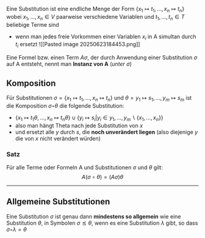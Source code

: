 
Eine Substitution ist eine endliche Menge der Form $\{x_{1} \mapsto t_{1}, . . . , x_{n} \mapsto t_{n} \}$
wobei $x_{1}, . . . , x_{n} ∈ V$ paarweise verschiedene Variablen und $t_{1}, \dots , t_{n} ∈ T$ beliebige Terme sind

- wenn man jedes freie Vorkommen einer Variablen $x_{i}$ in A simultan durch $t_{i}$ ersetzt
![[Pasted image 20250623184453.png]]

Eine Formel bzw. einen Term $A \sigma$, der durch Anwendung einer Substitution $\sigma$ auf A
entsteht, nennt man **Instanz von A** (*unter* $\sigma$)


## Komposition
Für Substitutionen $\sigma = \{x_{1}  \mapsto t_{1}, \dots , x_{n} \mapsto t_{n} \}$ und $\theta = {y_{1} \mapsto s_{1},\dots,  y_{m} \mapsto s_{m}}$ ist die Komposition $σ ◦ θ$ die folgende Substitution:
- $\{ x_{1} \mapsto t_{1}\theta, . . . , x_{n} \mapsto t_{n}\theta \} \cup \{ y_{i} \mapsto s_{i} | y_{i} ∈ {y_{1}, . . . , y_{m}} \backslash \{x_{1}, . . . , x_{n} \} \}$
- also man hängt Theta nach jede Substitution von $x$
- und ersetzt alle $y$ durch $s$, die **noch unverändert liegen** (also diejenige $y$ die von $x$ nicht verändert würden)

### Satz 
Für alle Terme oder Formeln A und Substitutionen $\sigma$ und $\theta$  gilt:
$$
A(\sigma \circ \theta) = (A\sigma)\theta
$$


---
## Allgemeine Substitutionen
Eine Substitution $\sigma$ ist genau dann **mindestens so allgemein** wie eine Substitution $θ$, in
Symbolen $σ ⪯ θ$, wenn es eine Substitution $λ$ gibt, so dass $σ ◦ λ = θ$